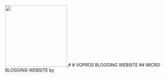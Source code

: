#
  <a href="https://sonarcloud.io/summary/new_code?id=swapnil9825_vopros.github.io" target="_blank" >
    <img src="https://sonarcloud.io/api/project_badges/measure?project=swapnil9825_vopros.github.io&metric=alert_status"  height="200" />
  </a> 
#
# VOPROS BLOGGING WEBSITE
## MICRO BLOGGING WEBSITE by 


